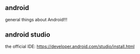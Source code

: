 android
--------------------

general things about Android!!!


android studio
----------------------

the official IDE: https://developer.android.com/studio/install.html
